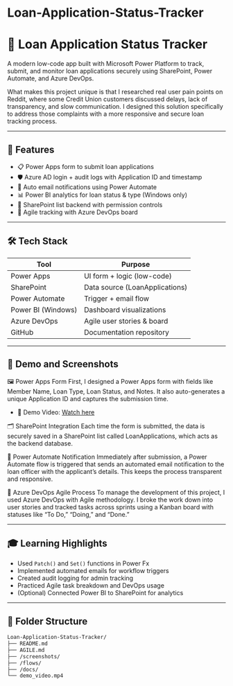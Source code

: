 # Loan-Application-Status-Tracker
# 🏦 Loan Application Status Tracker

A modern low-code app built with Microsoft Power Platform to track, submit, and monitor loan applications securely using SharePoint, Power Automate, and Azure DevOps.

What makes this project unique is that I researched real user pain points on Reddit, where some Credit Union customers discussed delays, lack of transparency, and slow communication. I designed this solution specifically to address those complaints with a more responsive and secure loan tracking process.

---

## 🚀 Features
- 📋 Power Apps form to submit loan applications
- 🛡️ Azure AD login + audit logs with Application ID and timestamp
- 📧 Auto email notifications using Power Automate
- 📊 Power BI analytics for loan status & type (Windows only)
- 📁 SharePoint list backend with permission controls
- 📌 Agile tracking with Azure DevOps board

---

## 🛠️ Tech Stack

| Tool               | Purpose                    |
|--------------------|----------------------------|
| Power Apps         | UI form + logic (low-code) |
| SharePoint         | Data source (LoanApplications) |
| Power Automate     | Trigger + email flow       |
| Power BI (Windows) | Dashboard visualizations   |
| Azure DevOps       | Agile user stories & board |
| GitHub             | Documentation repository   |

---

## 📸 Demo and Screenshots 
🖼️ Power Apps Form
First, I designed a Power Apps form with fields like Member Name, Loan Type, Loan Status, and Notes. It also auto-generates a unique Application ID and captures the submission time.
 - 🎥 Demo Video: [Watch here](https://www.loom.com/share/a64b2b03b9ea4af8ac4a5ad07d4d5136?sid=9669bd45-ae43-43f8-a2bd-d6a894272221)


🗂️ SharePoint Integration
Each time the form is submitted, the data is securely saved in a SharePoint list called LoanApplications, which acts as the backend database.

📧 Power Automate Notification
Immediately after submission, a Power Automate flow is triggered that sends an automated email notification to the loan officer with the applicant’s details. This keeps the process transparent and responsive.

🔄 Azure DevOps Agile Process
To manage the development of this project, I used Azure DevOps with Agile methodology. I broke the work down into user stories and tracked tasks across sprints using a Kanban board with statuses like “To Do,” “Doing,” and “Done.”

---

## 🎓 Learning Highlights

- Used `Patch()` and `Set()` functions in Power Fx
- Implemented automated emails for workflow triggers
- Created audit logging for admin tracking
- Practiced Agile task breakdown and DevOps usage
- (Optional) Connected Power BI to SharePoint for analytics

---


## 📁 Folder Structure

```bash
Loan-Application-Status-Tracker/
├── README.md
├── AGILE.md
├── /screenshots/
├── /flows/
├── /docs/
└── demo_video.mp4
